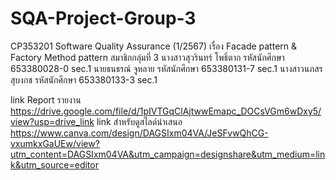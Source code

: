 # SQA-Project-Group-3
CP353201 Software Quality Assurance (1/2567)
เรื่อง Facade pattern & Factory Method pattern
สมาชิกกลุ่มที่ 3 
นางสาวสุวรินทร์ โพธิ์ตาก รหัสนักศึกษา 653380028-0 sec.1
นายธนธรณ์ จูหลาย รหัสนักศึกษา 653380131-7 sec.1
นางสาวนภสร สุบงกช  รหัสนักศึกษา 653380133-3 sec.1

link Report รายงาน https://drive.google.com/file/d/1pIVTGqClAjtwwEmapc_DOCsVGm6wDxy5/view?usp=drive_link
link สำหรับดูสไลด์นำเสนอ https://www.canva.com/design/DAGSIxm04VA/JeSFvwQhCG-vxumkxGaUEw/view?utm_content=DAGSIxm04VA&utm_campaign=designshare&utm_medium=link&utm_source=editor
